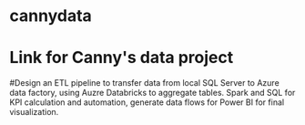 # cannydata
# Link for Canny's data project

#Design an ETL pipeline to transfer data from local SQL Server to Azure data factory, using Auzre Databricks to aggregate tables. Spark and SQL for KPI calculation and automation, generate data flows for Power BI for final visualization.
